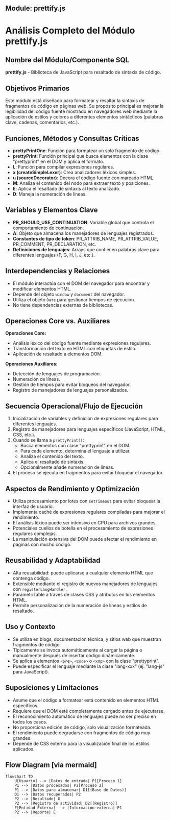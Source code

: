## Module: prettify.js

# Análisis Completo del Módulo prettify.js

## Nombre del Módulo/Componente SQL
**prettify.js** - Biblioteca de JavaScript para resaltado de sintaxis de código.

## Objetivos Primarios
Este módulo está diseñado para formatear y resaltar la sintaxis de fragmentos de código en páginas web. Su propósito principal es mejorar la legibilidad del código fuente mostrado en navegadores web mediante la aplicación de estilos y colores a diferentes elementos sintácticos (palabras clave, cadenas, comentarios, etc.).

## Funciones, Métodos y Consultas Críticas
- **prettyPrintOne**: Función para formatear un solo fragmento de código.
- **prettyPrint**: Función principal que busca elementos con la clase "prettyprint" en el DOM y aplica el formato.
- **L**: Función para compilar expresiones regulares.
- **x (createSimpleLexer)**: Crea analizadores léxicos simples.
- **u (sourceDecorator)**: Decora el código fuente con marcado HTML.
- **M**: Analiza el contenido del nodo para extraer texto y posiciones.
- **E**: Aplica el resaltado de sintaxis al texto analizado.
- **D**: Maneja la numeración de líneas.

## Variables y Elementos Clave
- **PR_SHOULD_USE_CONTINUATION**: Variable global que controla el comportamiento de continuación.
- **A**: Objeto que almacena los manejadores de lenguajes registrados.
- **Constantes de tipo de token**: PR_ATTRIB_NAME, PR_ATTRIB_VALUE, PR_COMMENT, PR_DECLARATION, etc.
- **Definiciones de lenguajes**: Arrays que contienen palabras clave para diferentes lenguajes (F, G, H, I, J, etc.).

## Interdependencias y Relaciones
- El módulo interactúa con el DOM del navegador para encontrar y modificar elementos HTML.
- Depende del objeto `window` y `document` del navegador.
- Utiliza el objeto `Date` para gestionar tiempos de ejecución.
- No tiene dependencias externas de bibliotecas.

## Operaciones Core vs. Auxiliares
**Operaciones Core:**
- Análisis léxico del código fuente mediante expresiones regulares.
- Transformación del texto en HTML con etiquetas de estilo.
- Aplicación de resaltado a elementos DOM.

**Operaciones Auxiliares:**
- Detección de lenguajes de programación.
- Numeración de líneas.
- Gestión de tiempos para evitar bloqueos del navegador.
- Registro de manejadores de lenguajes personalizados.

## Secuencia Operacional/Flujo de Ejecución
1. Inicialización de variables y definición de expresiones regulares para diferentes lenguajes.
2. Registro de manejadores para lenguajes específicos (JavaScript, HTML, CSS, etc.).
3. Cuando se llama a `prettyPrint()`:
   - Busca elementos con clase "prettyprint" en el DOM.
   - Para cada elemento, determina el lenguaje a utilizar.
   - Analiza el contenido del texto.
   - Aplica el resaltado de sintaxis.
   - Opcionalmente añade numeración de líneas.
4. El proceso se ejecuta en fragmentos para evitar bloquear el navegador.

## Aspectos de Rendimiento y Optimización
- Utiliza procesamiento por lotes con `setTimeout` para evitar bloquear la interfaz de usuario.
- Implementa caché de expresiones regulares compiladas para mejorar el rendimiento.
- El análisis léxico puede ser intensivo en CPU para archivos grandes.
- Potenciales cuellos de botella en el procesamiento de expresiones regulares complejas.
- La manipulación extensiva del DOM puede afectar el rendimiento en páginas con mucho código.

## Reusabilidad y Adaptabilidad
- Alta reusabilidad: puede aplicarse a cualquier elemento HTML que contenga código.
- Extensible mediante el registro de nuevos manejadores de lenguajes con `registerLangHandler`.
- Parametrizable a través de clases CSS y atributos en los elementos HTML.
- Permite personalización de la numeración de líneas y estilos de resaltado.

## Uso y Contexto
- Se utiliza en blogs, documentación técnica, y sitios web que muestran fragmentos de código.
- Típicamente se invoca automáticamente al cargar la página o manualmente después de insertar código dinámicamente.
- Se aplica a elementos `<pre>`, `<code>` o `<xmp>` con la clase "prettyprint".
- Puede especificar el lenguaje mediante la clase "lang-xxx" (ej. "lang-js" para JavaScript).

## Suposiciones y Limitaciones
- Asume que el código a formatear está contenido en elementos HTML específicos.
- Requiere que el DOM esté completamente cargado antes de ejecutarse.
- El reconocimiento automático de lenguajes puede no ser preciso en todos los casos.
- No proporciona edición de código, solo visualización formateada.
- El rendimiento puede degradarse con fragmentos de código muy grandes.
- Depende de CSS externo para la visualización final de los estilos aplicados.
## Flow Diagram [via mermaid]
```mermaid
flowchart TD
    U[Usuario] --> |Datos de entrada| P1[Proceso 1]
    P1 --> |Datos procesados| P2[Proceso 2]
    P1 --> |Datos para almacenar| D1[(Base de Datos)]
    D1 --> |Datos recuperados| P2
    P2 --> |Resultado| U
    P2 --> |Registro de actividad| D2[(Registro)]
    E[Entidad Externa] --> |Información externa| P1
    P2 --> |Reporte| E
```
